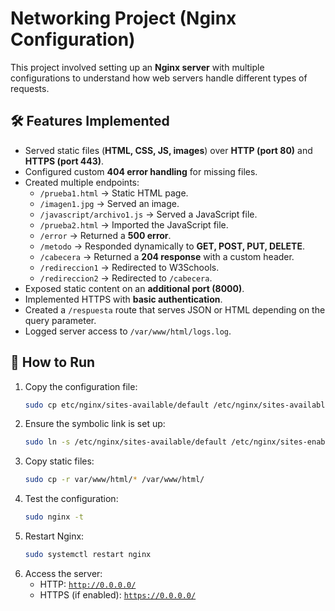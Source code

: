 # **Networking Project (Nginx Configuration)**

This project involved setting up an **Nginx server** with multiple configurations to understand how web servers handle different types of requests.

## **🛠 Features Implemented**
- Served static files (**HTML, CSS, JS, images**) over **HTTP (port 80)** and **HTTPS (port 443)**.
- Configured custom **404 error handling** for missing files.
- Created multiple endpoints:
  - `/prueba1.html` → Static HTML page.
  - `/imagen1.jpg` → Served an image.
  - `/javascript/archivo1.js` → Served a JavaScript file.
  - `/prueba2.html` → Imported the JavaScript file.
  - `/error` → Returned a **500 error**.
  - `/metodo` → Responded dynamically to **GET, POST, PUT, DELETE**.
  - `/cabecera` → Returned a **204 response** with a custom header.
  - `/redireccion1` → Redirected to W3Schools.
  - `/redireccion2` → Redirected to `/cabecera`.
- Exposed static content on an **additional port (8000)**.
- Implemented HTTPS with **basic authentication**.
- Created a `/respuesta` route that serves JSON or HTML depending on the query parameter.
- Logged server access to `/var/www/html/logs.log`.

## **🚀 How to Run**
1. Copy the configuration file:
   ```bash
   sudo cp etc/nginx/sites-available/default /etc/nginx/sites-available/
   ```
2. Ensure the symbolic link is set up:
   ```bash
   sudo ln -s /etc/nginx/sites-available/default /etc/nginx/sites-enabled/
   ```
3. Copy static files:
   ```bash
   sudo cp -r var/www/html/* /var/www/html/
   ```
4. Test the configuration:
   ```bash
   sudo nginx -t
   ```
5. Restart Nginx:
   ```bash
   sudo systemctl restart nginx
   ```
6. Access the server:
   - HTTP: [`http://0.0.0.0/`](http://0.0.0.0/)
   - HTTPS (if enabled): [`https://0.0.0.0/`](https://0.0.0.0/)